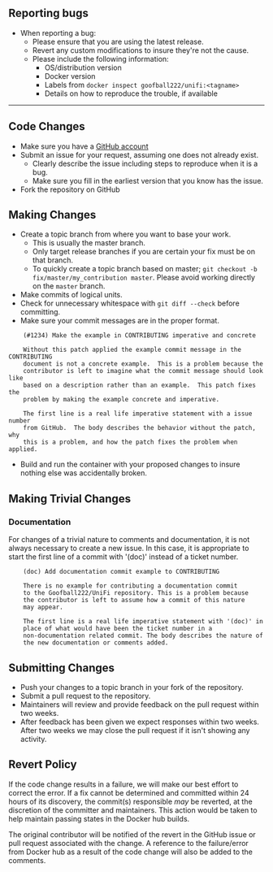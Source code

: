 ## Reporting bugs

* When reporting a bug:
    * Please ensure that you are using the latest release.
    * Revert any custom modifications to insure they're not the cause.
    * Please include the following information:
        * OS/distribution version
        * Docker version
        * Labels from `docker inspect goofball222/unifi:<tagname>`
        * Details on how to reproduce the trouble, if available

---

## Code Changes

* Make sure you have a [GitHub account](https://github.com/signup/free)
* Submit an issue for your request, assuming one does not already exist.
  * Clearly describe the issue including steps to reproduce when it is a bug.
  * Make sure you fill in the earliest version that you know has the issue.
* Fork the repository on GitHub

## Making Changes

* Create a topic branch from where you want to base your work.
  * This is usually the master branch.
  * Only target release branches if you are certain your fix must be on that
    branch.
  * To quickly create a topic branch based on master; `git checkout -b
    fix/master/my_contribution master`. Please avoid working directly on the
    `master` branch.
* Make commits of logical units.
* Check for unnecessary whitespace with `git diff --check` before committing.
* Make sure your commit messages are in the proper format.

````
    (#1234) Make the example in CONTRIBUTING imperative and concrete

    Without this patch applied the example commit message in the CONTRIBUTING
    document is not a concrete example.  This is a problem because the
    contributor is left to imagine what the commit message should look like
    based on a description rather than an example.  This patch fixes the
    problem by making the example concrete and imperative.

    The first line is a real life imperative statement with a issue number
    from GitHub.  The body describes the behavior without the patch, why 
    this is a problem, and how the patch fixes the problem when applied.
````

* Build and run the container with your proposed changes to insure nothing else
  was accidentally broken.

## Making Trivial Changes

### Documentation

For changes of a trivial nature to comments and documentation, it is not
always necessary to create a new issue. In this case, it is
appropriate to start the first line of a commit with '(doc)' instead of
a ticket number.

````
    (doc) Add documentation commit example to CONTRIBUTING

    There is no example for contributing a documentation commit
    to the Goofball222/UniFi repository. This is a problem because
    the contributor is left to assume how a commit of this nature
    may appear.

    The first line is a real life imperative statement with '(doc)' in
    place of what would have been the ticket number in a
    non-documentation related commit. The body describes the nature of
    the new documentation or comments added.
````

## Submitting Changes

* Push your changes to a topic branch in your fork of the repository.
* Submit a pull request to the repository.
* Maintainers will review and provide feedback on the pull request within two weeks.
* After feedback has been given we expect responses within two weeks. After two
  weeks we may close the pull request if it isn't showing any activity.

## Revert Policy
If the code change results in a failure, we will make our best effort to
correct the error. If a fix cannot be determined and committed within 24 hours
of its discovery, the commit(s) responsible _may_ be reverted, at the
discretion of the committer and maintainers. This action would be taken
to help maintain passing states in the Docker hub builds.

The original contributor will be notified of the revert in the GitHub issue
or pull request associated with the change. A reference to the failure/error
from Docker hub as a result of the code change will also be added to the 
comments.


